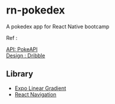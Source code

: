 # rn-pokedex
A pokedex app for React Native bootcamp


Ref :

[API: PokeAPI ](https://pokeapi.co/)  
[Design : Dribble ](https://dribbble.com/shots/6540871-Pokedex-App)

## Library
- [Expo Linear Gradient](https://docs.expo.dev/versions/latest/sdk/linear-gradient/)
- [React Navigation](https://reactnavigation.org/docs/getting-started/)
